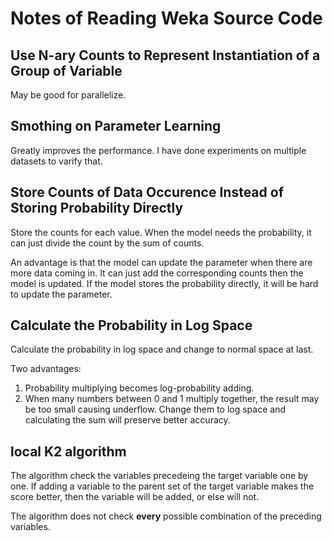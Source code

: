 ﻿# Notes of Reading Weka Source Code

## Use N-ary Counts to Represent Instantiation of a Group of Variable

May be good for parallelize.

## Smothing on Parameter Learning

Greatly improves the performance. I have done experiments on multiple datasets to varify that.

## Store Counts of Data Occurence Instead of Storing Probability Directly

Store the counts for each value. When the model needs the probability, it can just divide the count by the sum of counts.

An advantage is that the model can update the parameter when there are more data coming in. It can just add the corresponding counts then the model is updated. If the model stores the probability directly, it will be hard to update the parameter.

## Calculate the Probability in Log Space

Calculate the probability in log space and change to normal space at last.

Two advantages:

1. Probability multiplying becomes log-probability adding.
2. When many numbers between 0 and 1 multiply together, the result may be too small causing underflow. Change them to log space and calculating the sum will preserve better accuracy.

## local K2 algorithm

The algorithm check the variables precedeing the target variable one by one. If adding a variable to the parent set of the target variable makes the score better, then the variable will be added, or else will not.

The algorithm does not check **every** possible combination of the preceding variables.
